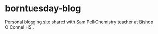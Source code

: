 # borntuesday-blog
Personal blogging site shared with Sam Pell(Chemistry teacher at Bishop O'Connel HS). 
